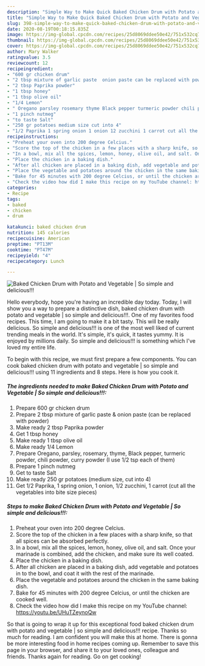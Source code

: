 ```yaml
---
description: "Simple Way to Make Quick Baked Chicken Drum with Potato and Vegetable | So simple and delicious!!!"
title: "Simple Way to Make Quick Baked Chicken Drum with Potato and Vegetable | So simple and delicious!!!"
slug: 398-simple-way-to-make-quick-baked-chicken-drum-with-potato-and-vegetable-so-simple-and-delicious
date: 2020-08-19T00:18:15.835Z
image: https://img-global.cpcdn.com/recipes/25d8069ddee50e42/751x532cq70/baked-chicken-drum-with-potato-and-vegetable-so-simple-and-delicious-recipe-main-photo.jpg
thumbnail: https://img-global.cpcdn.com/recipes/25d8069ddee50e42/751x532cq70/baked-chicken-drum-with-potato-and-vegetable-so-simple-and-delicious-recipe-main-photo.jpg
cover: https://img-global.cpcdn.com/recipes/25d8069ddee50e42/751x532cq70/baked-chicken-drum-with-potato-and-vegetable-so-simple-and-delicious-recipe-main-photo.jpg
author: Mary Walker
ratingvalue: 3.5
reviewcount: 12
recipeingredient:
- "600 gr chicken drum"
- "2 tbsp mixture of garlic paste  onion paste can be replaced with powder"
- "2 tbsp Paprika powder"
- "1 tbsp honey"
- "1 tbsp olive oil"
- "1/4 Lemon"
- " Oregano parsley rosemary thyme Black pepper turmeric powder chili powder curry powder I use 12 tsp each of them"
- "1 pinch nutmeg"
- "to taste Salt"
- "250 gr potatoes medium size cut into 4"
- "1/2 Paprika 1 spring onion 1 onion 12 zucchini 1 carrot cut all the vegetables into bite size pieces"
recipeinstructions:
- "Preheat your oven into 200 degree Celcius."
- "Score the top of the chicken in a few places with a sharp knife, so that all spices can be absorbed perfectly."
- "In a bowl, mix all the spices, lemon, honey, olive oil, and salt. Once your marinade is combined, add the chicken, and make sure its well coated."
- "Place the chicken in a baking dish."
- "After all chicken are placed in a baking dish, add vegetable and potatoes in to the bowl, and coat it with the rest of the marinade."
- "Place the vegetable and potatoes around the chicken in the same baking dish."
- "Bake for 45 minutes with 200 degree Celcius, or until the chicken are cooked well."
- "Check the video how did I make this recipe on my YouTube channel: https://youtu.be/UHuTZeynoQw"
categories:
- Recipe
tags:
- baked
- chicken
- drum

katakunci: baked chicken drum 
nutrition: 145 calories
recipecuisine: American
preptime: "PT13M"
cooktime: "PT47M"
recipeyield: "4"
recipecategory: Lunch

---
```



![Baked Chicken Drum with Potato and Vegetable | So simple and delicious!!!](https://img-global.cpcdn.com/recipes/25d8069ddee50e42/751x532cq70/baked-chicken-drum-with-potato-and-vegetable-so-simple-and-delicious-recipe-main-photo.jpg)

Hello everybody, hope you're having an incredible day today. Today, I will show you a way to prepare a distinctive dish, baked chicken drum with potato and vegetable | so simple and delicious!!!. One of my favorites food recipes. This time, I am going to make it a bit tasty. This will be really delicious.
 So simple and delicious!!! is one of the most well liked of current trending meals in the world. It's simple, it's quick, it tastes yummy. It is enjoyed by millions daily.  So simple and delicious!!! is something which I've loved my entire life.


To begin with this recipe, we must first prepare a few components. You can cook baked chicken drum with potato and vegetable | so simple and delicious!!! using 11 ingredients and 8 steps. Here is how you cook it.

<!--inarticleads1-->

##### The ingredients needed to make Baked Chicken Drum with Potato and Vegetable | So simple and delicious!!!:

1. Prepare 600 gr chicken drum
1. Prepare 2 tbsp mixture of garlic paste &amp; onion paste (can be replaced with powder)
1. Make ready 2 tbsp Paprika powder
1. Get 1 tbsp honey
1. Make ready 1 tbsp olive oil
1. Make ready 1/4 Lemon
1. Prepare  Oregano, parsley, rosemary, thyme, Black pepper, turmeric powder, chili powder, curry powder (I use 1/2 tsp each of them)
1. Prepare 1 pinch nutmeg
1. Get to taste Salt
1. Make ready 250 gr potatoes (medium size, cut into 4)
1. Get 1/2 Paprika, 1 spring onion, 1 onion, 1/2 zucchini, 1 carrot (cut all the vegetables into bite size pieces)




<!--inarticleads2-->

##### Steps to make Baked Chicken Drum with Potato and Vegetable | So simple and delicious!!!:

1. Preheat your oven into 200 degree Celcius.
1. Score the top of the chicken in a few places with a sharp knife, so that all spices can be absorbed perfectly.
1. In a bowl, mix all the spices, lemon, honey, olive oil, and salt. Once your marinade is combined, add the chicken, and make sure its well coated.
1. Place the chicken in a baking dish.
1. After all chicken are placed in a baking dish, add vegetable and potatoes in to the bowl, and coat it with the rest of the marinade.
1. Place the vegetable and potatoes around the chicken in the same baking dish.
1. Bake for 45 minutes with 200 degree Celcius, or until the chicken are cooked well.
1. Check the video how did I make this recipe on my YouTube channel: https://youtu.be/UHuTZeynoQw




So that is going to wrap it up for this exceptional food baked chicken drum with potato and vegetable | so simple and delicious!!! recipe. Thanks so much for reading. I am confident you will make this at home. There is gonna be more interesting food in home recipes coming up. Remember to save this page in your browser, and share it to your loved ones, colleague and friends. Thanks again for reading. Go on get cooking!
